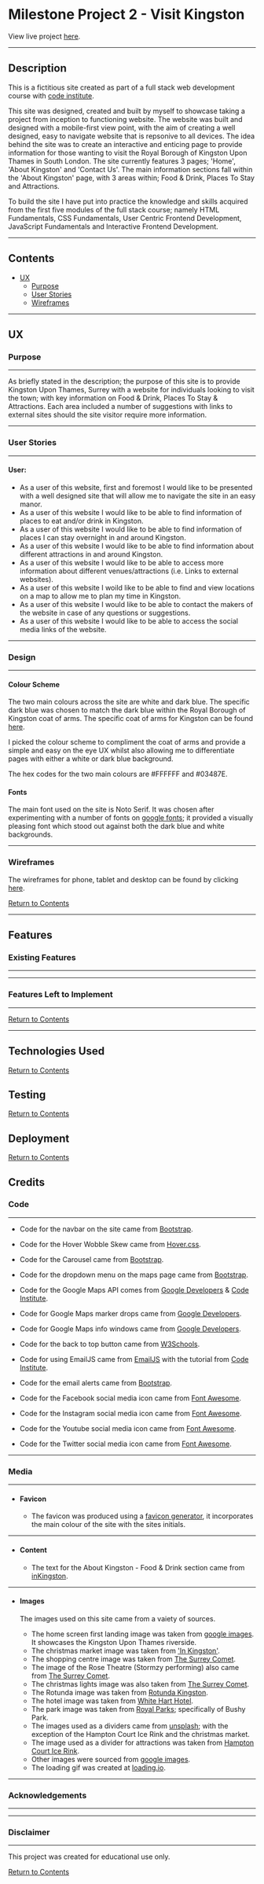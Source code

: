 # Milestone Project 2 - Visit Kingston


View live project [here]().

---
## Description

This is a fictitious site created as part of a full stack web development course with [code institute](codeinstitute.net).

This site was designed, created and built by myself to showcase taking a project from inception to functioning website. The website was built and designed with a mobile-first view point, with the aim of creating a well designed, easy to navigate website that is repsonive to all devices. The idea behind the site was to create an interactive and enticing page to provide information for those wanting to visit the Royal Borough of Kingston Upon Thames in South London. The site currently features 3 pages; 'Home', 'About Kingston' and 'Contact Us'. The main information sections fall within the 'About Kingston' page, with 3 areas within; Food & Drink, Places To Stay and Attractions.  

To build the site I have put into practice the knowledge and skills acquired from the first five modules of the full stack course; namely HTML Fundamentals, CSS Fundamentals, User Centric Frontend Development, JavaScript Fundamentals and Interactive Frontend Development.

---

## Contents

- [UX](#ux)
    - [Purpose](#purpose)
    - [User Stories](#user-stories)
    - [Wireframes](#wireframes)

---

## UX

### Purpose

---

As briefly stated in the description; the purpose of this site is to provide Kingston Upon Thames, Surrey with a website for individuals looking to visit the town; with key information on Food & Drink, Places To Stay & Attractions. Each area included a number of suggestions with links to external sites should the site visitor require more information. 

---

### User Stories

---

#### User:

- As a user of this website, first and foremost I would like to be presented with a well designed site that will allow me to navigate the site in an easy manor.
- As a user of this website I would like to be able to find information of places to eat and/or drink in Kingston.
- As a user of this website I would like to be able to find information of places I can stay overnight in and around Kingston.
- As a user of this website I would like to be able to find information about different attractions in and around Kingston.
- As a user of this website I would like to be able to access more information about different venues/attractions (i.e. Links to external websites).
- As a user of this website I woild like to be able to find and view locations on a map to allow me to plan my time in Kingston.
- As a user of this website I would like to be able to contact the makers of the website in case of any questions or suggestions.
- As a user of this website I would like to be able to access the social media links of the website.

---

### Design

---

#### Colour Scheme

The two main colours across the site are white and dark blue. The specific dark blue was chosen to match the dark blue within the Royal Borough of Kingston coat of arms. The specific coat of arms for Kingston can be found [here](https://en.wikipedia.org/wiki/Kingston_upon_Thames_London_Borough_Council#/media/File:Kingston_upon_Thames.svg).

I picked the colour scheme to compliment the coat of arms and provide a simple and easy on the eye UX whilst also allowing me to differentiate pages with either a white or dark blue background.

The hex codes for the two main colours are #FFFFFF and #03487E.

#### Fonts

The main font used on the site is Noto Serif. It was chosen after experimenting with a number of fonts on [google fonts](fonts.google.com); it provided a visually pleasing font which stood out against both the dark blue and white backgrounds.

---

### Wireframes

The wireframes for phone, tablet and desktop can be found by clicking [here](https://github.com/Tmuat/milestone-project-2/tree/master/assets/wireframes).

[Return to Contents](#contents)

---

## Features

### Existing Features

---



---

### Features Left to Implement

---


[Return to Contents](#contents)

---

## Technologies Used


[Return to Contents](#contents)

## Testing


[Return to Contents](#contents)

## Deployment


[Return to Contents](#contents)

## Credits

### Code

---

- Code for the navbar on the site came from [Bootstrap](https://getbootstrap.com/docs/4.5/components/navbar/).
- Code for the Hover Wobble Skew came from [Hover.css](https://ianlunn.github.io/Hover/).
- Code for the Carousel came from [Bootstrap](https://getbootstrap.com/docs/4.0/components/carousel/).
- Code for the dropdown menu on the maps page came from [Bootstrap](https://getbootstrap.com/docs/4.5/components/dropdowns/).
- Code for the Google Maps API comes from [Google Developers](https://developers.google.com/maps/documentation/) & [Code Institute](https://codeinstitute.net/).
- Code for Google Maps marker drops came from [Google Developers](https://developers.google.com/maps/documentation/javascript/examples/marker-animations-iteration).
- Code for Google Maps info windows came from [Google Developers](https://developers.google.com/maps/documentation/javascript/examples/infowindow-simple).
- Code for the back to top button came from [W3Schools](https://www.w3schools.com/howto/tryit.asp?filename=tryhow_js_scroll_to_top).
- Code for using EmailJS came from [EmailJS](https://www.emailjs.com/docs/sdk/installation/) with the tutorial from [Code Institute](https://codeinstitute.net/).
- Code for the email alerts came from [Bootstrap](https://getbootstrap.com/docs/4.0/components/alerts/#dismissing).

- Code for the Facebook social media icon came from [Font Awesome](https://fontawesome.com/icons/facebook-square?style=brands).
- Code for the Instagram social media icon came from [Font Awesome](https://fontawesome.com/icons/instagram-square?style=brands).
- Code for the Youtube social media icon came from [Font Awesome](https://fontawesome.com/icons/youtube-square?style=brands).
- Code for the Twitter social media icon came from [Font Awesome](https://fontawesome.com/icons/twitter-square?style=brands).

---

### Media

---

- #### Favicon
    - The favicon was produced using a [favicon generator](favicon.io/favicon-generator/), it incorporates the main colour of the site with the sites initials.

---

- #### Content
    - The text for the About Kingston - Food & Drink section came from [inKingston](https://www.inkingston.co.uk/food-drink).

---

- #### Images
  The images used on this site came from a vaiety of sources.
  
    - The home screen first landing image was taken from [google images](https://www.google.com/). It showcases the Kingston Upon Thames riverside.
    - The christmas market image was taken from ['In Kingston'](https://www.inkingston.co.uk/).
    - The shopping centre image was taken from [The Surrey Comet](https://www.surreycomet.co.uk/news/10978786.apple-store-robbed-and-staff-member-assaulted-in-bentall-centre-kingston/).
    - The image of the Rose Theatre (Stormzy performing) also came from [The Surrey Comet](https://www.surreycomet.co.uk/news/18185060.stormzy-lights-kingstons-rose-theatre/).
    - The christmas lights image was also taken from [The Surrey Comet](https://www.surreycomet.co.uk/news/11592062.get-ready-for-christmas-lights-switch-on-in-kingston/).
    - The Rotunda image was taken from [Rotunda Kingston](https://www.rotundakingston.co.uk/leasing/).
    - The hotel image was taken from [White Hart Hotel](https://www.whiteharthoteluk.co.uk/).
    - The park image was taken from [Royal Parks](https://www.royalparks.org.uk/); specifically of Bushy Park.
    - The images used as a dividers came from [unsplash](https://unsplash.com/); with the exception of the Hampton Court Ice Rink and the christmas market.
    - The image used as a divider for attractions was taken from [Hampton Court Ice Rink](https://hamptoncourtpalaceicerink.co.uk/).
    - Other images were sourced from [google images](https://www.google.com/).
    - The loading gif was created at [loading.io](https://loading.io/).

---

### Acknowledgements

---



---

### Disclaimer

---

This project was created for educational use only.

[Return to Contents](#contents)
